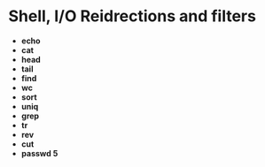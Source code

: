 # Shell, I/O Reidrections and filters
- **echo**
- **cat**
- **head**
- **tail**
- **find**
- **wc**
- **sort**
- **uniq**
- **grep**
- **tr**
- **rev**
- **cut**
- **passwd 5**
